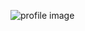 ![profile image](https://avatars1.githubusercontent.com/u/48270026?s=400&u=a2c700088bb64ac9116bba3276d360f40f846344&v=4)
